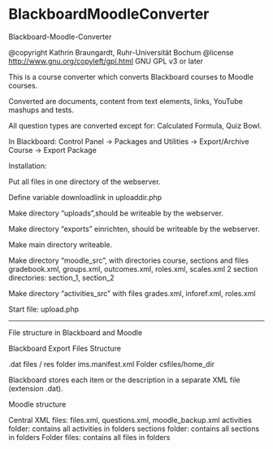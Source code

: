 # BlackboardMoodleConverter
Blackboard-Moodle-Converter

@copyright  Kathrin Braungardt, Ruhr-Universität Bochum
@license    http://www.gnu.org/copyleft/gpl.html GNU GPL v3 or later

This is a course converter which converts Blackboard courses to Moodle courses.

Converted are documents, content from text elements, links, YouTube mashups and tests.

All question types are converted except for: Calculated Formula, Quiz Bowl.

In Blackboard:
Control Panel -> Packages and Utilities -> Export/Archive Course -> Export Package



Installation:

Put all files in one directory of the webserver. 

Define variable downloadlink in uploaddir.php

Make directory “uploads”,should be writeable by the webserver.

Make directory “exports” einrichten, should be writeable by the webserver.

Make main directory writeable.

Make directory “moodle_src”, with directories course, sections 
and files gradebook.xml, groups.xml, outcomes.xml, roles.xml, scales.xml
2 section directories: section_1, section_2

Make directory “activities_src” with files grades.xml, inforef.xml, roles.xml


Start file: upload.php

*************************************
File structure in Blackboard and Moodle

Blackboard Export Files Structure

.dat files / res folder
ims.manifest.xml
Folder csfiles/home_dir

Blackboard stores each item or the description in a separate XML file (extension .dat).

Moodle structure

Central XML files: files.xml, questions.xml, moodle_backup.xml
activities folder: contains all activities in folders
sections folder: contains all sections in folders
Folder files: contains all files in folders

